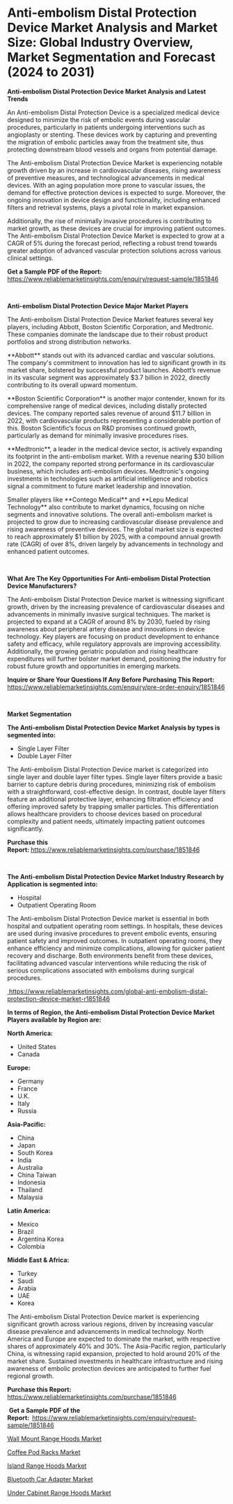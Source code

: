 <p><h1>Anti-embolism Distal Protection Device Market Analysis and Market Size: Global Industry Overview, Market Segmentation and Forecast (2024 to 2031)</h1></p><p><strong>Anti-embolism Distal Protection Device Market Analysis and Latest Trends</strong></p>
<p><p>An Anti-embolism Distal Protection Device is a specialized medical device designed to minimize the risk of embolic events during vascular procedures, particularly in patients undergoing interventions such as angioplasty or stenting. These devices work by capturing and preventing the migration of embolic particles away from the treatment site, thus protecting downstream blood vessels and organs from potential damage.</p><p>The Anti-embolism Distal Protection Device Market is experiencing notable growth driven by an increase in cardiovascular diseases, rising awareness of preventive measures, and technological advancements in medical devices. With an aging population more prone to vascular issues, the demand for effective protection devices is expected to surge. Moreover, the ongoing innovation in device design and functionality, including enhanced filters and retrieval systems, plays a pivotal role in market expansion.</p><p>Additionally, the rise of minimally invasive procedures is contributing to market growth, as these devices are crucial for improving patient outcomes. The Anti-embolism Distal Protection Device Market is expected to grow at a CAGR of 5% during the forecast period, reflecting a robust trend towards greater adoption of advanced vascular protection solutions across various clinical settings.</p></p>
<p><strong>Get a Sample PDF of the Report:&nbsp;</strong> <a href="https://www.reliablemarketinsights.com/enquiry/request-sample/1851846?utm_campaign=1773&utm_medium=2&utm_source=Github&utm_content=ia&utm_term=18102024&utm_id=anti-embolism-distal-protection-device">https://www.reliablemarketinsights.com/enquiry/request-sample/1851846</a></p>
<p>&nbsp;</p>
<p><strong>Anti-embolism Distal Protection Device Major Market Players</strong></p>
<p><p>The Anti-embolism Distal Protection Device Market features several key players, including Abbott, Boston Scientific Corporation, and Medtronic. These companies dominate the landscape due to their robust product portfolios and strong distribution networks.</p><p>**Abbott** stands out with its advanced cardiac and vascular solutions. The company's commitment to innovation has led to significant growth in its market share, bolstered by successful product launches. Abbott’s revenue in its vascular segment was approximately $3.7 billion in 2022, directly contributing to its overall upward momentum.</p><p>**Boston Scientific Corporation** is another major contender, known for its comprehensive range of medical devices, including distally protected devices. The company reported sales revenue of around $11.7 billion in 2022, with cardiovascular products representing a considerable portion of this. Boston Scientific’s focus on R&D promises continued growth, particularly as demand for minimally invasive procedures rises.</p><p>**Medtronic**, a leader in the medical device sector, is actively expanding its footprint in the anti-embolism market. With a revenue nearing $30 billion in 2022, the company reported strong performance in its cardiovascular business, which includes anti-embolism devices. Medtronic's ongoing investments in technologies such as artificial intelligence and robotics signal a commitment to future market leadership and innovation.</p><p>Smaller players like **Contego Medical** and **Lepu Medical Technology** also contribute to market dynamics, focusing on niche segments and innovative solutions. The overall anti-embolism market is projected to grow due to increasing cardiovascular disease prevalence and rising awareness of preventive devices. The global market size is expected to reach approximately $1 billion by 2025, with a compound annual growth rate (CAGR) of over 8%, driven largely by advancements in technology and enhanced patient outcomes.</p></p>
<p>&nbsp;</p>
<p><strong>What Are The Key Opportunities For Anti-embolism Distal Protection Device Manufacturers?</strong></p>
<p><p>The Anti-embolism Distal Protection Device market is witnessing significant growth, driven by the increasing prevalence of cardiovascular diseases and advancements in minimally invasive surgical techniques. The market is projected to expand at a CAGR of around 8% by 2030, fueled by rising awareness about peripheral artery disease and innovations in device technology. Key players are focusing on product development to enhance safety and efficacy, while regulatory approvals are improving accessibility. Additionally, the growing geriatric population and rising healthcare expenditures will further bolster market demand, positioning the industry for robust future growth and opportunities in emerging markets.</p></p>
<p><strong>Inquire or Share Your Questions If Any Before Purchasing This Report:</strong> <a href="https://www.reliablemarketinsights.com/enquiry/pre-order-enquiry/1851846?utm_campaign=1773&utm_medium=2&utm_source=Github&utm_content=ia&utm_term=18102024&utm_id=anti-embolism-distal-protection-device">https://www.reliablemarketinsights.com/enquiry/pre-order-enquiry/1851846</a></p>
<p>&nbsp;</p>
<p><strong>Market Segmentation</strong></p>
<p><strong>The Anti-embolism Distal Protection Device Market Analysis by types is segmented into:</strong></p>
<p><ul><li>Single Layer Filter</li><li>Double Layer Filter</li></ul></p>
<p><p>The Anti-embolism Distal Protection Device market is categorized into single layer and double layer filter types. Single layer filters provide a basic barrier to capture debris during procedures, minimizing risk of embolism with a straightforward, cost-effective design. In contrast, double layer filters feature an additional protective layer, enhancing filtration efficiency and offering improved safety by trapping smaller particles. This differentiation allows healthcare providers to choose devices based on procedural complexity and patient needs, ultimately impacting patient outcomes significantly.</p></p>
<p><strong>Purchase this Report:&nbsp;</strong><a href="https://www.reliablemarketinsights.com/purchase/1851846?utm_campaign=1773&utm_medium=2&utm_source=Github&utm_content=ia&utm_term=18102024&utm_id=anti-embolism-distal-protection-device">https://www.reliablemarketinsights.com/purchase/1851846</a></p>
<p>&nbsp;</p>
<p><strong>The Anti-embolism Distal Protection Device Market Industry Research by Application is segmented into:</strong></p>
<p><ul><li>Hospital</li><li>Outpatient Operating Room</li></ul></p>
<p><p>The Anti-embolism Distal Protection Device market is essential in both hospital and outpatient operating room settings. In hospitals, these devices are used during invasive procedures to prevent embolic events, ensuring patient safety and improved outcomes. In outpatient operating rooms, they enhance efficiency and minimize complications, allowing for quicker patient recovery and discharge. Both environments benefit from these devices, facilitating advanced vascular interventions while reducing the risk of serious complications associated with embolisms during surgical procedures.</p></p>
<p><a href="https://www.reliablemarketinsights.com/global-anti-embolism-distal-protection-device-market-r1851846?utm_campaign=1773&utm_medium=2&utm_source=Github&utm_content=ia&utm_term=18102024&utm_id=anti-embolism-distal-protection-device">&nbsp;https://www.reliablemarketinsights.com/global-anti-embolism-distal-protection-device-market-r1851846</a></p>
<p><strong>In terms of Region, the Anti-embolism Distal Protection Device Market Players available by Region are:</strong></p>
<p>
    <p> <strong> North America: </strong>
        <ul>
            <li>United States</li>
            <li>Canada</li>
        </ul>
        </p> 
    <p> <strong> Europe: </strong>
        <ul>
            <li>Germany</li>
            <li>France</li>
            <li>U.K.</li>
            <li>Italy</li>
            <li>Russia</li>
        </ul>
        </p> 
    <p> <strong> Asia-Pacific: </strong>
        <ul>
            <li>China</li>
            <li>Japan</li>
            <li>South Korea</li>
            <li>India</li>
            <li>Australia</li>
            <li>China Taiwan</li>
            <li>Indonesia</li>
            <li>Thailand</li>
            <li>Malaysia</li>
        </ul>
        </p> 
    <p> <strong> Latin America: </strong>
        <ul>
            <li>Mexico</li>
            <li>Brazil</li>
            <li>Argentina Korea</li>
            <li>Colombia</li>
        </ul>
        </p> 
    <p> <strong> Middle East & Africa: </strong>
        <ul>
            <li>Turkey</li>
            <li>Saudi</li>
            <li>Arabia</li>
            <li>UAE</li>
            <li>Korea</li>
        </ul>
    </p>
    </p>
<p><p>The Anti-embolism Distal Protection Device market is experiencing significant growth across various regions, driven by increasing vascular disease prevalence and advancements in medical technology. North America and Europe are expected to dominate the market, with respective shares of approximately 40% and 30%. The Asia-Pacific region, particularly China, is witnessing rapid expansion, projected to hold around 20% of the market share. Sustained investments in healthcare infrastructure and rising awareness of embolic protection devices are anticipated to further fuel regional growth.</p></p>
<p><strong>Purchase this Report: </strong><a href="https://www.reliablemarketinsights.com/purchase/1851846?utm_campaign=1773&utm_medium=2&utm_source=Github&utm_content=ia&utm_term=18102024&utm_id=anti-embolism-distal-protection-device">https://www.reliablemarketinsights.com/purchase/1851846</a></p>
<p>&nbsp;<strong>Get a Sample PDF of the Report:&nbsp;&nbsp;</strong><a href="https://www.reliablemarketinsights.com/enquiry/request-sample/1851846?utm_campaign=1773&utm_medium=2&utm_source=Github&utm_content=ia&utm_term=18102024&utm_id=anti-embolism-distal-protection-device">https://www.reliablemarketinsights.com/enquiry/request-sample/1851846</a></p>
<p><strong></strong></p>
<p><p><a href="https://www.linkedin.com/pulse/global-wall-mount-range-hoods-industry-analysis-report-c7eme?utm_campaign=1773&utm_medium=2&utm_source=Github&utm_content=ia&utm_term=18102024&utm_id=anti-embolism-distal-protection-device">Wall Mount Range Hoods Market</a></p><p><a href="https://www.linkedin.com/pulse/coffee-pod-racks-ecosystem-mapping-innovation-value-chains-3yf8c?utm_campaign=1773&utm_medium=2&utm_source=Github&utm_content=ia&utm_term=18102024&utm_id=anti-embolism-distal-protection-device">Coffee Pod Racks Market</a></p><p><a href="https://www.linkedin.com/pulse/island-range-hoods-industry-forecast-market-shifts-strategic-nlrbc?utm_campaign=1773&utm_medium=2&utm_source=Github&utm_content=ia&utm_term=18102024&utm_id=anti-embolism-distal-protection-device">Island Range Hoods Market</a></p><p><a href="https://www.linkedin.com/pulse/bluetooth-car-adapter-market-size-share-trends-analysis-report-62lre?utm_campaign=1773&utm_medium=2&utm_source=Github&utm_content=ia&utm_term=18102024&utm_id=anti-embolism-distal-protection-device">Bluetooth Car Adapter Market</a></p><p><a href="https://www.linkedin.com/pulse/future-innovation-global-under-cabinet-range-hoods-market-growth-ovyuc?utm_campaign=1773&utm_medium=2&utm_source=Github&utm_content=ia&utm_term=18102024&utm_id=anti-embolism-distal-protection-device">Under Cabinet Range Hoods Market</a></p></p>